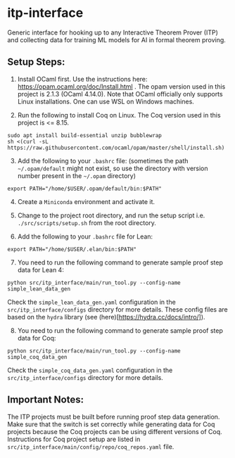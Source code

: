 # itp-interface
Generic interface for hooking up to any Interactive Theorem Prover (ITP) and collecting data for training ML models for AI in formal theorem proving. 

## Setup Steps:
1. Install OCaml first. Use the instructions here: https://opam.ocaml.org/doc/Install.html . The opam version used in this project is 2.1.3 (OCaml 4.14.0). Note that OCaml officially only supports Linux installations. One can use WSL on Windows machines.

2. Run the following to install Coq on Linux. The Coq version used in this project is <= 8.15. 
```
sudo apt install build-essential unzip bubblewrap
sh <(curl -sL https://raw.githubusercontent.com/ocaml/opam/master/shell/install.sh)
```

3. Add the following to your `.bashrc` file: (sometimes the path `~/.opam/default` might not exist, so use the directory with version number present in the `~/.opam` directory)
```
export PATH="/home/$USER/.opam/default/bin:$PATH"
```

4. Create a `Miniconda` environment and activate it.


5. Change to the project root directory, and run the setup script i.e. `./src/scripts/setup.sh` from the root directory.

6. Add the following to your `.bashrc` file for Lean:
```
export PATH="/home/$USER/.elan/bin:$PATH"
```

7. You need to run the following command to generate sample proof step data for Lean 4:
```
python src/itp_interface/main/run_tool.py --config-name simple_lean_data_gen
```
Check the `simple_lean_data_gen.yaml` configuration in the `src/itp_interface/configs` directory for more details. These config files are based on the `hydra` library (see (here)[https://hydra.cc/docs/intro/]).

8. You need to run the following command to generate sample proof step data for Coq:
```
python src/itp_interface/main/run_tool.py --config-name simple_coq_data_gen
```
Check the `simple_coq_data_gen.yaml` configuration in the `src/itp_interface/configs` directory for more details.

## Important Notes:
The ITP projects must be built before running proof step data generation. Make sure that the switch is set correctly while generating data for Coq projects because the Coq projects can be using different versions of Coq. Instructions for Coq project setup are listed in `src/itp_interface/main/config/repo/coq_repos.yaml` file.